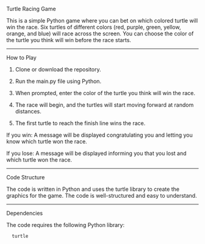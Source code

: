 Turtle Racing Game

This is a simple Python game where you can bet on which colored turtle will win the race. Six turtles of different colors (red, purple, green, yellow, orange, and blue) will race across the screen. You can choose the color of the turtle you think will win before the race starts.
***********************************************
How to Play

1. Clone or download the repository.

2. Run the main.py file using Python.

3. When prompted, enter the color of the turtle you think will win the race.

4. The race will begin, and the turtles will start moving forward at random distances.

5. The first turtle to reach the finish line wins the race.

If you win: A message will be displayed congratulating you and letting you know which turtle won the race.

If you lose: A message will be displayed informing you that you lost and which turtle won the race.
*************************************************
Code Structure

The code is written in Python and uses the turtle library to create the graphics for the game. The code is well-structured and easy to understand.
**************************************************
Dependencies

The code requires the following Python library:

      turtle
